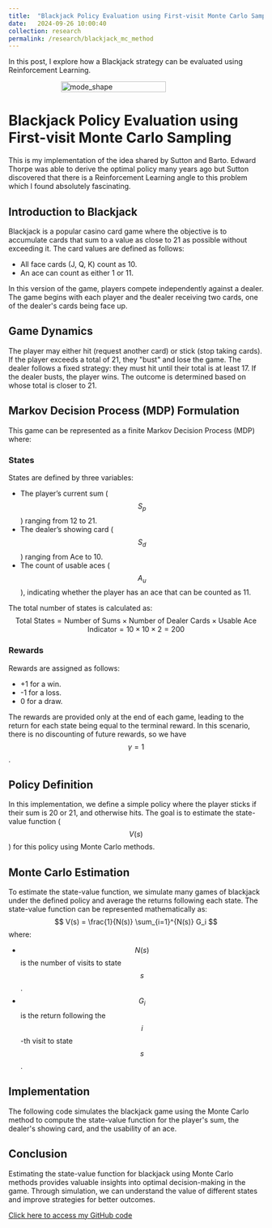 ```yaml
---
title:  "Blackjack Policy Evaluation using First-visit Monte Carlo Sampling"
date:   2024-09-26 10:00:40
collection: research
permalink: /research/blackjack_mc_method
---
```

In this post, I explore how a Blackjack strategy can be evaluated using Reinforcement Learning.
<figure style="display: flex; flex-direction: column; align-items: center;">
  <img src="{{ "/assets/img/learning/BlackjackPlanes.png" | absolute_url }}" alt="mode_shape" class="post-pic" style="width: 70%;"/>
</figure>

# Blackjack Policy Evaluation using First-visit Monte Carlo Sampling

This is my implementation of the idea shared by Sutton and Barto. Edward Thorpe was able to derive the optimal policy many years ago but Sutton discovered that there is a Reinforcement Learning angle to this problem which I found absolutely fascinating.

## Introduction to Blackjack
Blackjack is a popular casino card game where the objective is to accumulate cards that sum to a value as close to 21 as possible without exceeding it. The card values are defined as follows:

- All face cards (J, Q, K) count as 10.
- An ace can count as either 1 or 11.

In this version of the game, players compete independently against a dealer. The game begins with each player and the dealer receiving two cards, one of the dealer's cards being face up.

## Game Dynamics
The player may either hit (request another card) or stick (stop taking cards). If the player exceeds a total of 21, they "bust" and lose the game. The dealer follows a fixed strategy: they must hit until their total is at least 17. If the dealer busts, the player wins. The outcome is determined based on whose total is closer to 21.

## Markov Decision Process (MDP) Formulation
This game can be represented as a finite Markov Decision Process (MDP) where:

### States
States are defined by three variables:
- The player’s current sum ($$S_p$$) ranging from 12 to 21.
- The dealer’s showing card ($$S_d$$) ranging from Ace to 10.
- The count of usable aces ($$A_u$$), indicating whether the player has an ace that can be counted as 11.

The total number of states is calculated as:
$$
\text{Total States} = \text{Number of Sums} \times \text{Number of Dealer Cards} \times \text{Usable Ace Indicator} = 10 \times 10 \times 2 = 200
$$

### Rewards
Rewards are assigned as follows:
- +1 for a win.
- -1 for a loss.
- 0 for a draw.

The rewards are provided only at the end of each game, leading to the return for each state being equal to the terminal reward. In this scenario, there is no discounting of future rewards, so we have $$\gamma = 1$$.

## Policy Definition
In this implementation, we define a simple policy where the player sticks if their sum is 20 or 21, and otherwise hits. The goal is to estimate the state-value function ($$V(s)$$) for this policy using Monte Carlo methods.

## Monte Carlo Estimation
To estimate the state-value function, we simulate many games of blackjack under the defined policy and average the returns following each state. The state-value function can be represented mathematically as:
$$
V(s) = \frac{1}{N(s)} \sum_{i=1}^{N(s)} G_i
$$
where:
- $$N(s)$$ is the number of visits to state $$s$$.
- $$G_i$$ is the return following the $$i$$-th visit to state $$s$$.

## Implementation
The following code simulates the blackjack game using the Monte Carlo method to compute the state-value function for the player's sum, the dealer's showing card, and the usability of an ace.

## Conclusion
Estimating the state-value function for blackjack using Monte Carlo methods provides valuable insights into optimal decision-making in the game. Through simulation, we can understand the value of different states and improve strategies for better outcomes.

[Click here to access my GitHub code](https://github.com/YaroKazakov/RL-phd/blob/main/rl_book/code/Blackjack_with_MC_evaluation.ipynb)
